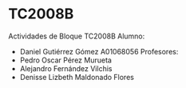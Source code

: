 # TC2008B
Actividades de Bloque TC2008B
Alumno:
 * Daniel Gutiérrez Gómez A01068056
Profesores:
 * Pedro Oscar Pérez Murueta
 * Alejandro Fernández Vilchis
 *  Denisse Lizbeth Maldonado Flores